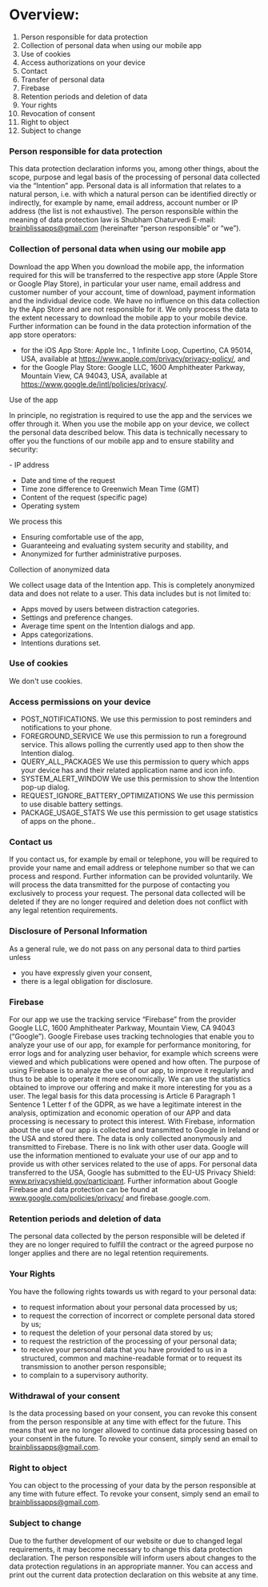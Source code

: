 # Overview:

1. Person responsible for data protection
2. Collection of personal data when using our mobile app
3. Use of cookies
4. Access authorizations on your device
5. Contact
6. Transfer of personal data
7. Firebase
8. Retention periods and deletion of data
9. Your rights
10. Revocation of consent
11. Right to object
12. Subject to change


### Person responsible for data protection

This data protection declaration informs you, among other things, about the scope, purpose and legal basis of the processing of personal data collected via the “Intention” app. Personal data is all information that relates to a natural person, i.e. with which a natural person can be identified directly or indirectly, for example by name, email address, account number or IP address (the list is not exhaustive). The person responsible within the meaning of data protection law is Shubham Chaturvedi E-mail: brainblissapps@gmail.com (hereinafter “person responsible” or “we”).


### Collection of personal data when using our mobile app

Download the app
When you download the mobile app, the information required for this will be transferred to the respective app store (Apple Store or Google Play Store), in particular your user name, email address and customer number of your account, time of download, payment information and the individual device code. We have no influence on this data collection by the App Store and are not responsible for it. We only process the data to the extent necessary to download the mobile app to your mobile device. Further information can be found in the data protection information of the app store operators:

- for the iOS App Store: Apple Inc., 1 Infinite Loop, Cupertino, CA 95014, USA, available at https://www.apple.com/privacy/privacy-policy/, and
- for the Google Play Store: Google LLC, 1600 Amphitheater Parkway, Mountain View, CA 94043, USA, available at https://www.google.de/intl/policies/privacy/.

Use of the app

In principle, no registration is required to use the app and the services we offer through it. When you use the mobile app on your device, we collect the personal data described below. This data is technically necessary to offer you the functions of our mobile app and to ensure stability and security:

‍- IP address
- Date and time of the request
- Time zone difference to Greenwich Mean Time (GMT)
- Content of the request (specific page)
- Operating system

‍We process this

- Ensuring comfortable use of the app,
- Guaranteeing and evaluating system security and stability, and
- Anonymized for further administrative purposes.


Collection of anonymized data

We collect usage data of the Intention app. This is completely anonymized data and does not relate to a user. This data includes but is not limited to:

- Apps moved by users between distraction categories.
- Settings and preference changes.
- Average time spent on the Intention dialogs and app.
- Apps categorizations.
- Intentions durations set.

### Use of cookies

We don't use cookies.

### Access permissions on your device

- POST_NOTIFICATIONS.
  We use this permission to post reminders and notifications to your phone.
- FOREGROUND_SERVICE
  We use this permission to run a foreground service. This allows polling the currently used app to then show the Intention dialog.
- QUERY_ALL_PACKAGES
  We use this permission to query which apps your device has and their related application name and icon info.
- SYSTEM_ALERT_WINDOW
  We use this permission to show the Intention pop-up dialog.
- REQUEST_IGNORE_BATTERY_OPTIMIZATIONS
  We use this permission to use disable battery settings.
- PACKAGE_USAGE_STATS
  We use this permission to get usage statistics of apps on the phone..

### Contact us

If you contact us, for example by email or telephone, you will be required to provide your name and email address or telephone number so that we can process and respond. Further information can be provided voluntarily. We will process the data transmitted for the purpose of contacting you exclusively to process your request. The personal data collected will be deleted if they are no longer required and deletion does not conflict with any legal retention requirements.


### Disclosure of Personal Information

As a general rule, we do not pass on any personal data to third parties unless

- you have expressly given your consent,
- there is a legal obligation for disclosure.

### Firebase

For our app we use the tracking service “Firebase” from the provider Google LLC, 1600 Amphitheater Parkway, Mountain View, CA 94043 (“Google”). Google Firebase uses tracking technologies that enable you to analyze your use of our app, for example for performance monitoring, for error logs and for analyzing user behavior, for example which screens were viewed and which publications were opened and how often. The purpose of using Firebase is to analyze the use of our app, to improve it regularly and thus to be able to operate it more economically. We can use the statistics obtained to improve our offering and make it more interesting for you as a user. The legal basis for this data processing is Article 6 Paragraph 1 Sentence 1 Letter f of the GDPR, as we have a legitimate interest in the analysis, optimization and economic operation of our APP and data processing is necessary to protect this interest.
With Firebase, information about the use of our app is collected and transmitted to Google in Ireland or the USA and stored there. The data is only collected anonymously and transmitted to Firebase. There is no link with other user data.
Google will use the information mentioned to evaluate your use of our app and to provide us with other services related to the use of apps.
For personal data transferred to the USA, Google has submitted to the EU-US Privacy Shield: www.privacyshield.gov/participant.
Further information about Google Firebase and data protection can be found at www.google.com/policies/privacy/ and firebase.google.com.


### Retention periods and deletion of data

The personal data collected by the person responsible will be deleted if they are no longer required to fulfill the contract or the agreed purpose no longer applies and there are no legal retention requirements.


### Your Rights

You have the following rights towards us with regard to your personal data:

- to request information about your personal data processed by us;
- to request the correction of incorrect or complete personal data stored by us;
- to request the deletion of your personal data stored by us;
- to request the restriction of the processing of your personal data;
- to receive your personal data that you have provided to us in a structured, common and machine-readable format or to request its transmission to another person responsible;
- to complain to a supervisory authority.


### Withdrawal of your consent

Is the data processing based on your consent, you can revoke this consent from the person responsible at any time with effect for the future. This means that we are no longer allowed to continue data processing based on your consent in the future. To revoke your consent, simply send an email to brainblissapps@gmail.com.


### Right to object

You can object to the processing of your data by the person responsible at any time with future effect. To revoke your consent, simply send an email to brainblissapps@gmail.com.


### Subject to change

Due to the further development of our website or due to changed legal requirements, it may become necessary to change this data protection declaration. The person responsible will inform users about changes to the data protection regulations in an appropriate manner. You can access and print out the current data protection declaration on this website at any time.
